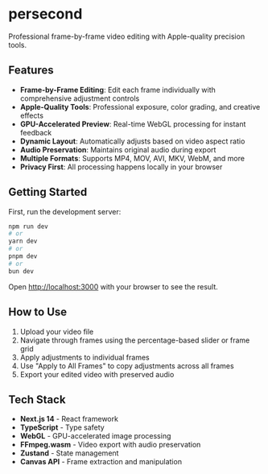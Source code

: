 # persecond

Professional frame-by-frame video editing with Apple-quality precision tools.

## Features

- **Frame-by-Frame Editing**: Edit each frame individually with comprehensive adjustment controls
- **Apple-Quality Tools**: Professional exposure, color grading, and creative effects
- **GPU-Accelerated Preview**: Real-time WebGL processing for instant feedback
- **Dynamic Layout**: Automatically adjusts based on video aspect ratio
- **Audio Preservation**: Maintains original audio during export
- **Multiple Formats**: Supports MP4, MOV, AVI, MKV, WebM, and more
- **Privacy First**: All processing happens locally in your browser

## Getting Started

First, run the development server:

```bash
npm run dev
# or
yarn dev
# or
pnpm dev
# or
bun dev
```

Open [http://localhost:3000](http://localhost:3000) with your browser to see the result.

## How to Use

1. Upload your video file
2. Navigate through frames using the percentage-based slider or frame grid
3. Apply adjustments to individual frames
4. Use "Apply to All Frames" to copy adjustments across all frames
5. Export your edited video with preserved audio

## Tech Stack

- **Next.js 14** - React framework
- **TypeScript** - Type safety
- **WebGL** - GPU-accelerated image processing
- **FFmpeg.wasm** - Video export with audio preservation
- **Zustand** - State management
- **Canvas API** - Frame extraction and manipulation
